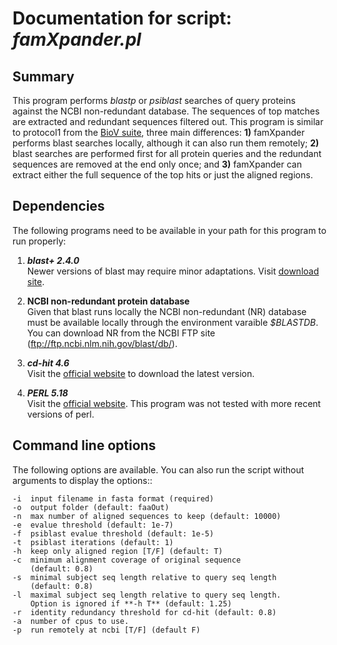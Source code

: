 # Documentation for script: _famXpander.pl_

## Summary
This program performs _blastp_ or _psiblast_ searches of query proteins 
against the NCBI non-redundant database. The sequences of top matches
are extracted and redundant sequences filtered out. This program is 
similar to protocol1 from the [BioV suite](https://github.com/SaierLaboratory/BioVx), 
three main differences: **1)** famXpander performs blast searches locally,
although it can also run them remotely; **2)** blast searches are performed 
first for all protein queries and the redundant sequences are removed at the
end only once; and **3)** famXpander can extract either the full sequence 
of the top hits or just the aligned regions.

## Dependencies
The following programs need to be available in your path for this 
program to run properly:

1. **_blast+ 2.4.0_**  
Newer versions of blast may require minor adaptations. Visit 
[download site](https://blast.ncbi.nlm.nih.gov/Blast.cgi?PAGE_TYPE=BlastDocs&DOC_TYPE=Download). 

2. **NCBI non-redundant protein database**  
Given that blast runs locally the NCBI non-redundant (NR) database
must be available locally through the environment varaible _$BLASTDB_. 
You can download NR from the NCBI FTP site (ftp://ftp.ncbi.nlm.nih.gov/blast/db/).

3. **_cd-hit 4.6_**  
Visit the [official website](http://weizhongli-lab.org/cd-hit/) to 
download the latest version.

4. **_PERL 5.18_**  
Visit the [official website](https://www.perl.org/). This program 
was not tested with more recent versions of perl.

## Command line options
The following options are available. You can also run the 
script without arguments to display the options::

    -i  input filename in fasta format (required)  
    -o  output folder (default: faaOut)  
    -n  max number of aligned sequences to keep (default: 10000)  
    -e  evalue threshold (default: 1e-7)  
    -f  psiblast evalue threshold (default: 1e-5)  
    -t  psiblast iterations (default: 1)  
    -h  keep only aligned region [T/F] (default: T)  
    -c  minimum alignment coverage of original sequence 
        (default: 0.8)  
    -s  minimal subject seq length relative to query seq length 
        (default: 0.8)
    -l  maximal subject seq length relative to query seq length.
        Option is ignored if **-h T** (default: 1.25)
    -r  identity redundancy threshold for cd-hit (default: 0.8)  
    -a  number of cpus to use.  
    -p  run remotely at ncbi [T/F] (default F)  

